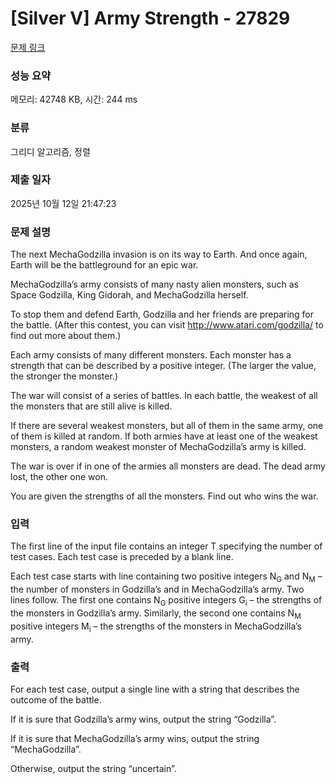 # [Silver V] Army Strength - 27829 

[문제 링크](https://www.acmicpc.net/problem/27829) 

### 성능 요약

메모리: 42748 KB, 시간: 244 ms

### 분류

그리디 알고리즘, 정렬

### 제출 일자

2025년 10월 12일 21:47:23

### 문제 설명

<p>The next MechaGodzilla invasion is on its way to Earth. And once again, Earth will be the battleground for an epic war.</p>

<p>MechaGodzilla’s army consists of many nasty alien monsters, such as Space Godzilla, King Gidorah, and MechaGodzilla herself.</p>

<p>To stop them and defend Earth, Godzilla and her friends are preparing for the battle. (After this contest, you can visit <a href="http://www.atari.com/godzilla/">http://www.atari.com/godzilla/</a> to find out more about them.)</p>

<p>Each army consists of many different monsters. Each monster has a strength that can be described by a positive integer. (The larger the value, the stronger the monster.)</p>

<p>The war will consist of a series of battles. In each battle, the weakest of all the monsters that are still alive is killed.</p>

<p>If there are several weakest monsters, but all of them in the same army, one of them is killed at random. If both armies have at least one of the weakest monsters, a random weakest monster of MechaGodzilla’s army is killed.</p>

<p>The war is over if in one of the armies all monsters are dead. The dead army lost, the other one won.</p>

<p>You are given the strengths of all the monsters. Find out who wins the war.</p>

### 입력 

 <p>The first line of the input file contains an integer T specifying the number of test cases. Each test case is preceded by a blank line.</p>

<p>Each test case starts with line containing two positive integers N<sub>G</sub> and N<sub>M</sub> – the number of monsters in Godzilla’s and in MechaGodzilla’s army. Two lines follow. The first one contains N<sub>G</sub> positive integers G<sub>i</sub> – the strengths of the monsters in Godzilla’s army. Similarly, the second one contains N<sub>M</sub> positive integers M<sub>i</sub> – the strengths of the monsters in MechaGodzilla’s army.</p>

### 출력 

 <p>For each test case, output a single line with a string that describes the outcome of the battle.</p>

<p>If it is sure that Godzilla’s army wins, output the string “Godzilla”.</p>

<p>If it is sure that MechaGodzilla’s army wins, output the string “MechaGodzilla”.</p>

<p>Otherwise, output the string “uncertain”.</p>

